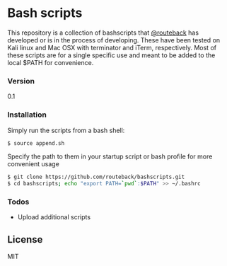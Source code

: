 # Bash scripts
This repository is a collection of bashscripts that [@routeback] has developed or is in the process of developing. These have been tested on Kali linux and Mac OSX with terminator and iTerm, respectively. Most of these scripts are for a single specific use and meant to be added to the local $PATH for convenience.

### Version
0.1

### Installation
Simply run the scripts from a bash shell:
```sh
$ source append.sh
```

Specify the path to them in your startup script or bash profile for more convenient usage
```sh
$ git clone https://github.com/routeback/bashscripts.git
$ cd bashscripts; echo "export PATH=`pwd`:$PATH" >> ~/.bashrc
```

### Todos
 - Upload additional scripts

License
----
MIT

<!---
[//]: # (These are reference links used in the body of this note and get stripped out when the markdown processor does its job. There is no need to format nicely because it shouldn't be seen. 

http://stackoverflow.com/questions/4823468/store-comments-in-markdown-syntax)

-->


   [git-repo-url]: <https://github.com/routeback/bashscripts.git>

   [@routeback]: <http://twitter.com/routeback>